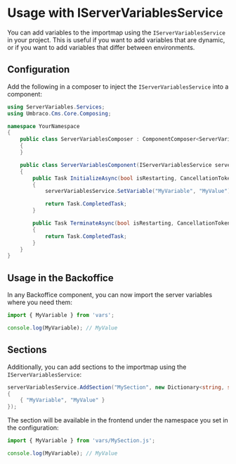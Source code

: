 # Usage with IServerVariablesService

You can add variables to the importmap using the `IServerVariablesService` in your project. This is useful if you want to add variables that are dynamic, or if you want to add variables that differ between environments.

## Configuration

Add the following in a composer to inject the `IServerVariablesService` into a component:

```csharp
using ServerVariables.Services;
using Umbraco.Cms.Core.Composing;

namespace YourNamespace
{
    public class ServerVariablesComposer : ComponentComposer<ServerVariablesComponent>
    {
    }

    public class ServerVariablesComponent(IServerVariablesService serverVariablesService) : IAsyncComponent
    {
        public Task InitializeAsync(bool isRestarting, CancellationToken cancellationToken)
        {
            serverVariablesService.SetVariable("MyVariable", "MyValue");

            return Task.CompletedTask;
        }

        public Task TerminateAsync(bool isRestarting, CancellationToken cancellationToken)
        {
            return Task.CompletedTask;
        }
    }
}
```

## Usage in the Backoffice

In any Backoffice component, you can now import the server variables where you need them:

```javascript
import { MyVariable } from 'vars';

console.log(MyVariable); // MyValue
```

## Sections

Additionally, you can add sections to the importmap using the `IServerVariablesService`:

```csharp
serverVariablesService.AddSection("MySection", new Dictionary<string, string>
{
    { "MyVariable", "MyValue" }
});
```

The section will be available in the frontend under the namespace you set in the configuration:

```javascript
import { MyVariable } from 'vars/MySection.js';

console.log(MyVariable); // MyValue
```
